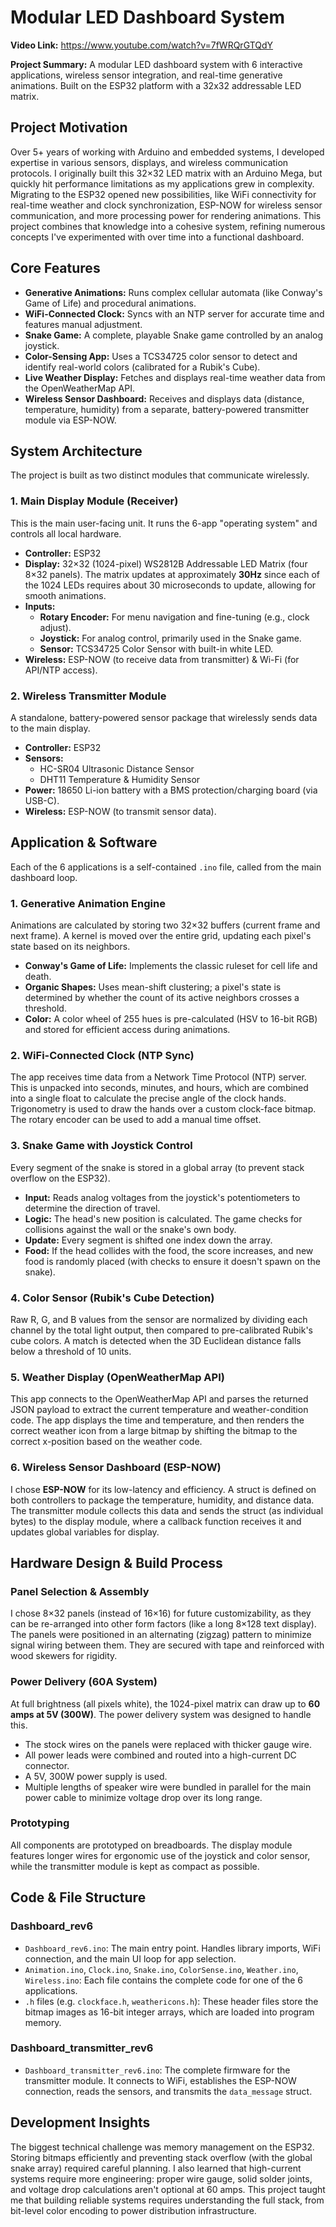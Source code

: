 # Modular LED Dashboard System

**Video Link:** https://www.youtube.com/watch?v=7fWRQrGTQdY

**Project Summary:** A modular LED dashboard system with 6 interactive applications, wireless sensor integration, and real-time generative animations. Built on the ESP32 platform with a 32x32 addressable LED matrix.

## Project Motivation

Over 5+ years of working with Arduino and embedded systems, I developed expertise in various sensors, displays, and wireless communication protocols. I originally built this 32×32 LED matrix with an Arduino Mega, but quickly hit performance limitations as my applications grew in complexity. Migrating to the ESP32 opened new possibilities, like WiFi connectivity for real-time weather and clock synchronization, ESP-NOW for wireless sensor communication, and more processing power for rendering animations. This project combines that knowledge into a cohesive system, refining numerous concepts I've experimented with over time into a functional dashboard.

## Core Features

- **Generative Animations:** Runs complex cellular automata (like Conway's Game of Life) and procedural animations.
- **WiFi-Connected Clock:** Syncs with an NTP server for accurate time and features manual adjustment.
- **Snake Game:** A complete, playable Snake game controlled by an analog joystick.
- **Color-Sensing App:** Uses a TCS34725 color sensor to detect and identify real-world colors (calibrated for a Rubik's Cube).
- **Live Weather Display:** Fetches and displays real-time weather data from the OpenWeatherMap API.
- **Wireless Sensor Dashboard:** Receives and displays data (distance, temperature, humidity) from a separate, battery-powered transmitter module via ESP-NOW.

## System Architecture

The project is built as two distinct modules that communicate wirelessly.

### 1. Main Display Module (Receiver)

This is the main user-facing unit. It runs the 6-app "operating system" and controls all local hardware.

- **Controller:** ESP32
- **Display:** 32×32 (1024-pixel) WS2812B Addressable LED Matrix (four 8×32 panels). The matrix updates at approximately **30Hz** since each of the 1024 LEDs requires  about 30 microseconds to update, allowing for smooth animations.
- **Inputs:**
  - **Rotary Encoder:** For menu navigation and fine-tuning (e.g., clock adjust).
  - **Joystick:** For analog control, primarily used in the Snake game.
  - **Sensor:** TCS34725 Color Sensor with built-in white LED.
- **Wireless:** ESP-NOW (to receive data from transmitter) & Wi-Fi (for API/NTP access).

### 2. Wireless Transmitter Module

A standalone, battery-powered sensor package that wirelessly sends data to the main display.

- **Controller:** ESP32
- **Sensors:**
  - HC-SR04 Ultrasonic Distance Sensor
  - DHT11 Temperature & Humidity Sensor
- **Power:** 18650 Li-ion battery with a BMS protection/charging board (via USB-C).
- **Wireless:** ESP-NOW (to transmit sensor data).

## Application & Software

Each of the 6 applications is a self-contained `.ino` file, called from the main dashboard loop.

### 1. Generative Animation Engine

Animations are calculated by storing two 32×32 buffers (current frame and next frame). A kernel is moved over the entire grid, updating each pixel's state based on its neighbors.

- **Conway's Game of Life:** Implements the classic ruleset for cell life and death.
- **Organic Shapes:** Uses mean-shift clustering; a pixel's state is determined by whether the count of its active neighbors crosses a threshold.
- **Color:** A color wheel of 255 hues is pre-calculated (HSV to 16-bit RGB) and stored for efficient access during animations.

### 2. WiFi-Connected Clock (NTP Sync)

The app receives time data from a Network Time Protocol (NTP) server. This is unpacked into seconds, minutes, and hours, which are combined into a single float to calculate the precise angle of the clock hands. Trigonometry is used to draw the hands over a custom clock-face bitmap. The rotary encoder can be used to add a manual time offset.

### 3. Snake Game with Joystick Control

Every segment of the snake is stored in a global array (to prevent stack overflow on the ESP32).

- **Input:** Reads analog voltages from the joystick's potentiometers to determine the direction of travel.
- **Logic:** The head's new position is calculated. The game checks for collisions against the wall or the snake's own body.
- **Update:** Every segment is shifted one index down the array.
- **Food:** If the head collides with the food, the score increases, and new food is randomly placed (with checks to ensure it doesn't spawn on the snake).

### 4. Color Sensor (Rubik's Cube Detection)

Raw R, G, and B values from the sensor are normalized by dividing each channel by the total light output, then compared to pre-calibrated Rubik's cube colors. A match is detected when the 3D Euclidean distance falls below a threshold of 10 units.

### 5. Weather Display (OpenWeatherMap API)

This app connects to the OpenWeatherMap API and parses the returned JSON payload to extract the current temperature and weather-condition code. The app displays the time and temperature, and then renders the correct weather icon from a large bitmap by shifting the bitmap to the correct x-position based on the weather code.

### 6. Wireless Sensor Dashboard (ESP-NOW)

I chose **ESP-NOW** for its low-latency and efficiency. A struct is defined on both controllers to package the temperature, humidity, and distance data. The transmitter module collects this data and sends the struct (as individual bytes) to the display module, where a callback function receives it and updates global variables for display.

## Hardware Design & Build Process

### Panel Selection & Assembly

I chose 8×32 panels (instead of 16×16) for future customizability, as they can be re-arranged into other form factors (like a long 8×128 text display). The panels were positioned in an alternating (zigzag) pattern to minimize signal wiring between them. They are secured with tape and reinforced with wood skewers for rigidity.

### Power Delivery (60A System)

At full brightness (all pixels white), the 1024-pixel matrix can draw up to **60 amps at 5V (300W)**. The power delivery system was designed to handle this.

- The stock wires on the panels were replaced with thicker gauge wire.
- All power leads were combined and routed into a high-current DC connector.
- A 5V, 300W power supply is used.
- Multiple lengths of speaker wire were bundled in parallel for the main power cable to minimize voltage drop over its long range.

### Prototyping

All components are prototyped on breadboards. The display module features longer wires for ergonomic use of the joystick and color sensor, while the transmitter module is kept as compact as possible.

## Code & File Structure

### Dashboard_rev6

- `Dashboard_rev6.ino`: The main entry point. Handles library imports, WiFi connection, and the main UI loop for app selection.
- `Animation.ino`, `Clock.ino`, `Snake.ino`, `ColorSense.ino`, `Weather.ino`, `Wireless.ino`: Each file contains the complete code for one of the 6 applications.
- `.h` files (e.g. `clockface.h`, `weathericons.h`): These header files store the bitmap images as 16-bit integer arrays, which are loaded into program memory.

### Dashboard_transmitter_rev6

- `Dashboard_transmitter_rev6.ino`: The complete firmware for the transmitter module. It connects to WiFi, establishes the ESP-NOW connection, reads the sensors, and transmits the `data_message` struct.

## Development Insights

The biggest technical challenge was memory management on the ESP32. Storing bitmaps efficiently and preventing stack overflow (with the global snake array) required careful planning. I also learned that high-current systems require more engineering: proper wire gauge, solid solder joints, and voltage drop calculations aren't optional at 60 amps. This project taught me that building reliable systems requires understanding the full stack, from bit-level color encoding to power distribution infrastructure.
